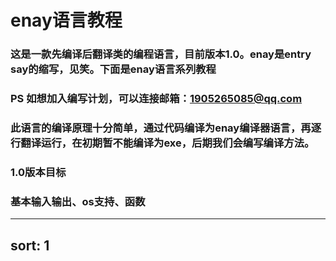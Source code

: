 # enay语言教程
### 这是一款先编译后翻译类的编程语言，目前版本1.0。enay是entry say的缩写，见笑。下面是enay语言系列教程
### PS  如想加入编写计划，可以连接邮箱：1905265085@qq.com
### 此语言的编译原理十分简单，通过代码编译为enay编译器语言，再逐行翻译运行，在初期暂不能编译为exe，后期我们会编写编译方法。
### 1.0版本目标
### 基本输入输出、os支持、函数
---
sort: 1
---
